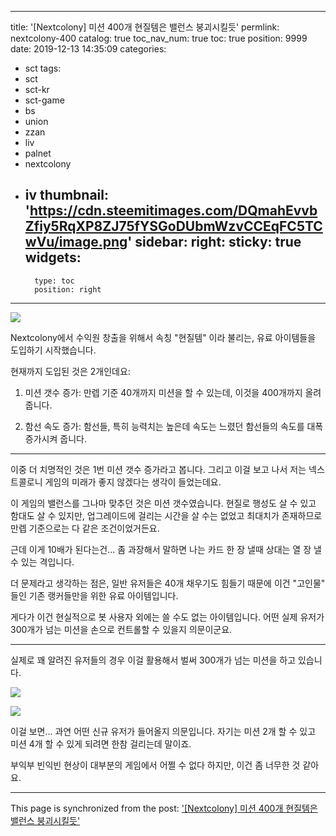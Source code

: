 
---
title: '[Nextcolony] 미션 400개 현질템은 밸런스 붕괴시킬듯'
permlink: nextcolony-400
catalog: true
toc_nav_num: true
toc: true
position: 9999
date: 2019-12-13 14:35:09
categories:
- sct
tags:
- sct
- sct-kr
- sct-game
- bs
- union
- zzan
- liv
- palnet
- nextcolony
- iv
thumbnail: 'https://cdn.steemitimages.com/DQmahEvvbZfiy5RqXP8ZJ75fYSGoDUbmWzvCCEqFC5TCwVu/image.png'
sidebar:
    right:
        sticky: true
widgets:
    -
        type: toc
        position: right
---


![](https://cdn.steemitimages.com/DQmahEvvbZfiy5RqXP8ZJ75fYSGoDUbmWzvCCEqFC5TCwVu/image.png)

Nextcolony에서 수익원 창출을 위해서 속칭 "현질템" 이라 불리는, 유료 아이템들을 도입하기 시작했습니다. 

현재까지 도입된 것은 2개인데요:

1. 미션 갯수 증가: 만렙 기준 40개까지 미션을 할 수 있는데, 이것을 400개까지 올려줍니다.

2. 함선 속도 증가: 함선들, 특히 능력치는 높은데 속도는 느렸던 함선들의 속도를 대폭 증가시켜 줍니다.

---

이중 더 치명적인 것은 1번 미션 갯수 증가라고 봅니다. 그리고 이걸 보고 나서 저는 넥스트콜로니 게임의 미래가 좋지 않겠다는 생각이 들었는데요. 

이 게임의 밸런스를 그나마 맞추던 것은 미션 갯수였습니다. 현질로 행성도 살 수 있고 함대도 살 수 있지만, 업그레이드에 걸리는 시간을 살 수는 없었고 최대치가 존재하므로 만렙 기준으로는 다 같은 조건이었거든요.

근데 이게 10배가 된다는건... 좀 과장해서 말하면 나는 카드 한 장 낼때 상대는 열 장 낼 수 있는 격입니다. 

더 문제라고 생각하는 점은, 일반 유저들은 40개 채우기도 힘들기 때문에 이건 "고인물" 들인 기존 랭커들만을 위한 유료 아이템입니다. 

게다가 이건 현실적으로 봇 사용자 외에는 쓸 수도 없는 아이템입니다. 어떤 실제 유저가 300개가 넘는 미션을 손으로 컨트롤할 수 있을지 의문이군요.

---

실제로 꽤 알려진 유저들의 경우 이걸 활용해서 벌써 300개가 넘는 미션을 하고 있습니다.

![](https://cdn.steemitimages.com/DQmdddVrjq3oLUxYmfKB6Xm16LJ5paTikowmZHeKyuar2YA/image.png)
<br>

![](https://cdn.steemitimages.com/DQmRLB9EtCkDjZzPe68KkFcQTduh17DXZ4vpc5dVkktXcHR/image.png)
<br>

이걸 보면... 과연 어떤 신규 유저가 들어올지 의문입니다. 자기는 미션 2개 할 수 있고 미션 4개 할 수 있게 되려면 한참 걸리는데 말이죠.

부익부 빈익빈 현상이 대부분의 게임에서 어쩔 수 없다 하지만, 이건 좀 너무한 것 같아요.

- - -

This page is synchronized from the post: ['[Nextcolony] 미션 400개 현질템은 밸런스 붕괴시킬듯'](https://steemit.com/@glory7/nextcolony-400)
